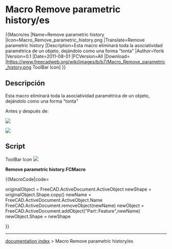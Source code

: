 # Macro Remove parametric history/es
{{Macro/es
|Name=Remove parametric history
|Icon=Macro_Remove_parametric_history.png
|Translate=Remove parametric history
|Description=Esta macro eliminará toda la asociatividad paramétrica de un objeto, dejándolo como una forma "tonta"
|Author=Yorik
|Version=0.1
|Date=2011-08-01
|FCVersion=All
|Download=[https://www.freecadweb.org/wiki/images/b/b7/Macro_Remove_parametric_history.png ToolBar Icon]
}}

## Descripción

Esta macro eliminará toda la asociatividad paramétrica de un objeto, dejándolo como una forma \"tonta\"

Antes y después de:

![](images/RPH_before.png )

![](images/RPH_after.png )

## Script

ToolBar Icon ![](images/Macro_Remove_parametric_history.png )

**Remove parametric history.FCMacro**


{{MacroCode|code=

originalObject = FreeCAD.ActiveDocument.ActiveObject
newShape = originalObject.Shape.copy()
newName = FreeCAD.ActiveDocument.ActiveObject.Name
FreeCAD.ActiveDocument.removeObject(newName)
newObject = FreeCAD.ActiveDocument.addObject("Part::Feature",newName)
newObject.Shape = newShape

}}

---
[documentation index](../README.md) > Macro Remove parametric history/es
